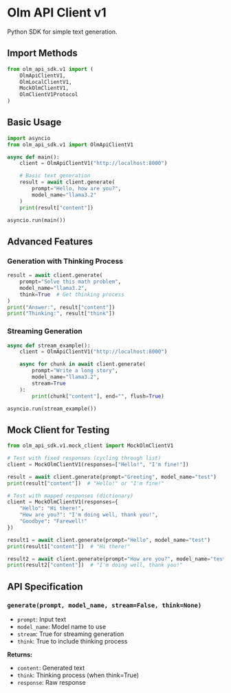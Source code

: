 # Olm API Client v1

Python SDK for simple text generation.

## Import Methods

```python
from olm_api_sdk.v1 import (
    OlmApiClientV1,
    OlmLocalClientV1,
    MockOlmClientV1,
    OlmClientV1Protocol
)
```

## Basic Usage

```python
import asyncio
from olm_api_sdk.v1 import OlmApiClientV1

async def main():
    client = OlmApiClientV1("http://localhost:8000")

    # Basic text generation
    result = await client.generate(
        prompt="Hello, how are you?",
        model_name="llama3.2"
    )
    print(result["content"])

asyncio.run(main())
```

## Advanced Features

### Generation with Thinking Process

```python
result = await client.generate(
    prompt="Solve this math problem",
    model_name="llama3.2",
    think=True  # Get thinking process
)
print("Answer:", result["content"])
print("Thinking:", result["think"])
```

### Streaming Generation

```python
async def stream_example():
    client = OlmApiClientV1("http://localhost:8000")

    async for chunk in await client.generate(
        prompt="Write a long story",
        model_name="llama3.2",
        stream=True
    ):
        print(chunk["content"], end="", flush=True)

asyncio.run(stream_example())
```

## Mock Client for Testing

```python
from olm_api_sdk.v1.mock_client import MockOlmClientV1

# Test with fixed responses (cycling through list)
client = MockOlmClientV1(responses=["Hello!", "I'm fine!"])

result = await client.generate(prompt="Greeting", model_name="test")
print(result["content"])  # "Hello!" or "I'm fine!"

# Test with mapped responses (dictionary)
client = MockOlmClientV1(responses={
    "Hello": "Hi there!",
    "How are you?": "I'm doing well, thank you!",
    "Goodbye": "Farewell!"
})

result1 = await client.generate(prompt="Hello", model_name="test")
print(result1["content"])  # "Hi there!"

result2 = await client.generate(prompt="How are you?", model_name="test")
print(result2["content"])  # "I'm doing well, thank you!"
```

## API Specification

### `generate(prompt, model_name, stream=False, think=None)`
- `prompt`: Input text
- `model_name`: Model name to use
- `stream`: True for streaming generation
- `think`: True to include thinking process

**Returns:**
- `content`: Generated text
- `think`: Thinking process (when think=True)
- `response`: Raw response